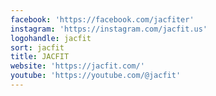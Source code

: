 ```yaml
---
facebook: 'https://facebook.com/jacfiter'
instagram: 'https://instagram.com/jacfit.us'
logohandle: jacfit
sort: jacfit
title: JACFIT
website: 'https://jacfit.com/'
youtube: 'https://youtube.com/@jacfit'
---
```

